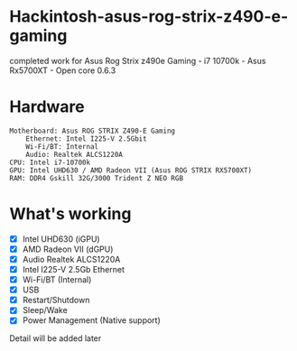 # Hackintosh-asus-rog-strix-z490-e-gaming
completed work for Asus Rog Strix z490e Gaming - i7 10700k - Asus Rx5700XT - Open core 0.6.3
# Hardware
    Motherboard: Asus ROG STRIX Z490-E Gaming
        Ethernet: Intel I225-V 2.5Gbit
        Wi-Fi/BT: Internal
        Audio: Realtek ALCS1220A
    CPU: Intel i7-10700k
    GPU: Intel UHD630 / AMD Radeon VII (Asus ROG STRIX RX5700XT)
    RAM: DDR4 Gskill 32G/3000 Trident Z NEO RGB


# What's working
- [x] Intel UHD630 (iGPU)
- [x] AMD Radeon VII (dGPU)
- [x] Audio Realtek ALCS1220A
- [x] Intel I225-V 2.5Gb Ethernet
- [x] Wi-Fi/BT (Internal)
- [x] USB
- [x] Restart/Shutdown
- [x] Sleep/Wake
- [x] Power Management (Native support)

Detail will be added later
